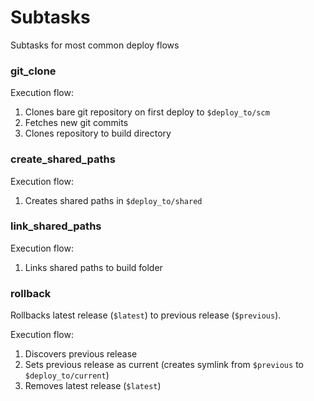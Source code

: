 # Subtasks

Subtasks for most common deploy flows

### git_clone

Execution flow:

1. Clones bare git repository on first deploy to `$deploy_to/scm`
2. Fetches new git commits
3. Clones repository to build directory

### create_shared_paths

Execution flow:

1. Creates shared paths in `$deploy_to/shared`

### link_shared_paths

Execution flow:

1. Links shared paths to build folder

### rollback

Rollbacks latest release (`$latest`) to previous release (`$previous`).

Execution flow:

1. Discovers previous release
2. Sets previous release as current (creates symlink from `$previous` to `$deploy_to/current`)
3. Removes latest release (`$latest`)
